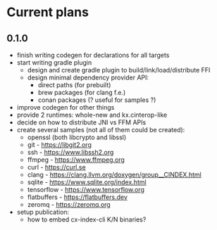 # Current plans

## 0.1.0

- finish writing codegen for declarations for all targets
- start writing gradle plugin
    - design and create gradle plugin to build/link/load/distribute FFI
    - design minimal dependency provider API:
        - direct paths (for prebuilt)
        - brew packages (for clang f.e.)
        - conan packages (? useful for samples ?)
- improve codegen for other things
- provide 2 runtimes: whole-new and kx.cinterop-like
- decide on how to distribute JNI vs FFM APIs
- create several samples (not all of them could be created):
    - openssl (both libcrypto and libssl)
    - git - https://libgit2.org
    - ssh - https://www.libssh2.org
    - ffmpeg - https://www.ffmpeg.org
    - curl - https://curl.se
    - clang - https://clang.llvm.org/doxygen/group__CINDEX.html
    - sqlite - https://www.sqlite.org/index.html
    - tensorflow - https://www.tensorflow.org
    - flatbuffers - https://flatbuffers.dev
    - zeromq - https://zeromq.org
- setup publication:
    - how to embed cx-index-cli K/N binaries?
